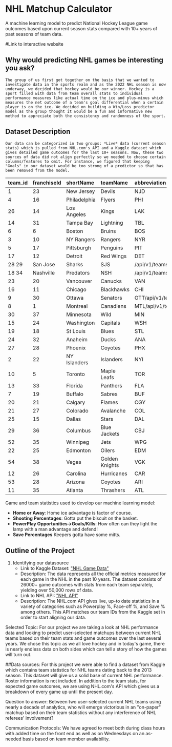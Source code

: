 # NHL Matchup Calculator

A machine learning model to predict National Hockey League game outcomes based upon current season stats compared with 10+ years of past seasons of team data.

#Link to interactive website


## Why would predicting NHL games be interesting you ask?
    The group of us first got together on the basis that we wanted to investigate data in the sports realm and as the 2022 NHL season is now underway, we decided that hockey would be our winner. Hockey is a sport filled with data from team overall stats to individual performance measures like actual time on the ice and plus-minus which measures the net outcome of a team's goal differential when a certain player is on the ice. We decided on building a Win/Loss predictor model as the group thought it would be a fun and informative new method to appreciate both the consistency and randomness of the sport.

## Dataset Description
    Our data can be categorized in two groups: *Live* data (current season stats) which is pulled from NHL.com's API and a Kaggle dataset which gives detailed game outcomes for the last 10+ seasons. Now, these two sources of data did not align perfectly so we needed to choose certain columns/features to omit. For instance, we figured that keeping "Goals" in our dataset would be too strong of a predictor so that has been removed from the model. 


|team_id|franchiseId|shortName|teamName|abbreviation|link|
|:---|:---|:---|:---|:---|:---|
|1|23|New Jersey|Devils|NJD|/api/v1/teams/1|
|4|16|Philadelphia|Flyers|PHI|/api/v1/teams/4|
|26|14|Los Angeles|Kings|LAK|/api/v1/teams/26|
|14|31|Tampa Bay|Lightning|TBL|/api/v1/teams/14|
|6|6|Boston|Bruins|BOS|/api/v1/teams/6|
|3|10|NY Rangers|Rangers|NYR|/api/v1/teams/3|
|5|17|Pittsburgh|Penguins|PIT|/api/v1/teams/5|
|17|12|Detroit|Red Wings|DET|/api/v1/teams/17|
|28	29|San Jose|Sharks|SJS|/api/v1/teams/28|
|18	34|Nashville|Predators|NSH|/api/v1/teams/18|
|23|20|Vancouver|Canucks|VAN|/api/v1/teams/23|
|16|11|Chicago|Blackhawks|CHI|/api/v1/teams/16|
|9|30|Ottawa|Senators|OTT/api/v1/teams/9|
|8|1|Montreal|Canadiens|MTL/api/v1/teams/8|
|30|37|Minnesota|Wild|MIN|/api/v1/teams/30|
|15|24|Washington|Capitals|WSH|/api/v1/teams/15|
|19|18|St Louis|Blues|STL|/api/v1/teams/19|
|24|32|Anaheim|Ducks|ANA||/api/v1/teams/24|
|27|28|Phoenix|Coyotes|PHX|/api/v1/teams/27|
|2|22|NY Islanders|Islanders|NYI|/api/v1/teams/2|
|10|5|Toronto|Maple Leafs|TOR|/api/v1/teams/10|
|13|33|Florida|Panthers|FLA|/api/v1/teams/13|
|7|19|Buffalo|Sabres|BUF|/api/v1/teams/7|
|20|21|Calgary|Flames|CGY|/api/v1/teams/20|
|21|27|Colorado|Avalanche|COL|/api/v1/teams/21|
|25|15|Dallas|Stars|DAL|/api/v1/teams/25|
|29|36|Columbus|Blue Jackets|CBJ|/api/v1/teams/29|
|52|35|Winnipeg|Jets|WPG|/api/v1/teams/52|
|22|25|Edmonton|Oilers|EDM|/api/v1/teams/22|
|54|38|Vegas|Golden Knights|VGK|/api/v1/teams/54|
|12|26|Carolina|Hurricanes|CAR|/api/v1/teams/12|
|53|28|Arizona|Coyotes|ARI|/api/v1/teams/53|
|11|35|Atlanta|Thrashers|ATL|/api/v1/teams/11|     

Game and team statistics used to develop our machine learning model:
* **Home or Away**: Home ice advantage is factor of course.
* **Shooting Percentages**: Gotta put the biscuit on the basket.
* **PowerPlay Opportunities->Goals/Kills**: How often can they light the lamp with a man advantage and defend!
* **Save Percentages** Keepers gotta have some mitts.


## Outline of the Project
1. Identifying our datasource
    - Link to Kaggle Dataset: ["NHL Game Data"](https://www.kaggle.com/datasets/martinellis/nhl-game-data)
    - Description: The data represents all the official metrics measured for each game in the NHL in the past 10 years. The dataset consists of 26000+ game outcomes with stats from each team separately, yielding over 50,000 rows of data.
    - Link to NHL API: ["NHL API"](https://statsapi.web.nhl.com/api/v1/teams/1/stats/)
    - Description: The NHL.com API gives live, up-to date statistics in a variety of categories such as Powerplay %, Face-off %, and Save % among others. This API matches our team IDs from the Kaggle set in order to start aligning our data.


Selected Topic: 
    For our project we are taking a look at NHL performance data and looking to predict user-selected matchups between current NHL teams based on their team stats and game outcomes over the last several years.
    We chose this topic as we all love hockey and in today's game, there is nearly endless data on both sides which can tell a story of how the games will turn out.
    
##Data sources: 
    For this project we were able to find a dataset from Kaggle which contains team statistics for NHL teams dating back to the 2013 season. This dataset will give us a solid base of current NHL performance. Roster information is not included. In addition to the team stats, for expected game outcomes, we are using NHL.com's API which gives us a breakdown of every game up until the present day.
    


Question to answer:
    Between two user-selected current NHL teams using nearly a decade of analytics, who will emerge victorious in an "on-paper" matchup based on their team statistics without any interference of NHL referees' involvement?
    

Communication Protocols:
    We have agreed to meet both during class hours with added time on the front end as well as on Wednesdays on an as-needed basis based on team member availability.
